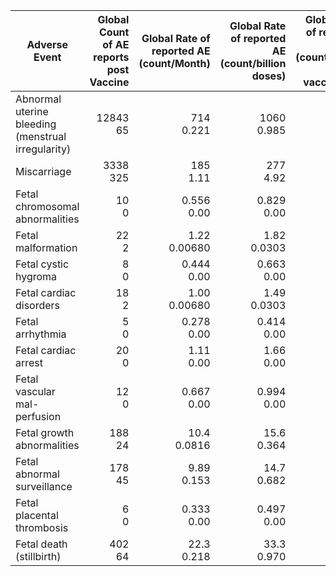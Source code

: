 | Adverse Event | Global Count of AE reports post Vaccine | Global Rate of reported AE<br/>(count/Month) | Global Rate of reported AE<br/>(count/billion doses) | Global Rate of reported AE<br/>(count/billion people vaccinated) |
| --- | --: | --: | --: | --: |
| Abnormal uterine bleeding (menstrual irregularity) | 12843<br/>65 | 714<br/>0.221 | 1060<br/>0.985 | 2460<br/>8.43 |
| Miscarriage | 3338<br/>325 | 185<br/>1.11 | 277<br/>4.92 | 638<br/>42.2 |
| Fetal chromosomal abnormalities | 10<br/>0 | 0.556<br/>0.00 | 0.829<br/>0.00 | 1.91<br/>0.00 |
| Fetal malformation | 22<br/>2 | 1.22<br/>0.00680 | 1.82<br/>0.0303 | 4.21<br/>0.259 |
| Fetal cystic hygroma | 8<br/>0 | 0.444<br/>0.00 | 0.663<br/>0.00 | 1.53<br/>0.00 |
| Fetal cardiac disorders | 18<br/>2 | 1.00<br/>0.00680 | 1.49<br/>0.0303 | 3.44<br/>0.259 |
| Fetal arrhythmia | 5<br/>0 | 0.278<br/>0.00 | 0.414<br/>0.00 | 0.956<br/>0.00 |
| Fetal cardiac arrest | 20<br/>0 | 1.11<br/>0.00 | 1.66<br/>0.00 | 3.82<br/>0.00 |
| Fetal vascular mal-perfusion | 12<br/>0 | 0.667<br/>0.00 | 0.994<br/>0.00 | 2.29<br/>0.00 |
| Fetal growth abnormalities | 188<br/>24 | 10.4<br/>0.0816 | 15.6<br/>0.364 | 35.9<br/>3.11 |
| Fetal abnormal surveillance | 178<br/>45 | 9.89<br/>0.153 | 14.7<br/>0.682 | 34.0<br/>5.84 |
| Fetal placental thrombosis | 6<br/>0 | 0.333<br/>0.00 | 0.497<br/>0.00 | 1.15<br/>0.00 |
| Fetal death (stillbirth) | 402<br/>64 | 22.3<br/>0.218 | 33.3<br/>0.970 | 76.9<br/>8.30 |
